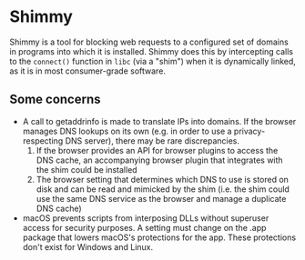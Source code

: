# Shimmy

Shimmy is a tool for blocking web requests to a configured set of domains in programs into which it is installed. Shimmy does this by intercepting calls to the `connect()` function in `libc` (via a "shim") when it is dynamically linked, as it is in most consumer-grade software.

## Some concerns

* A call to getaddrinfo is made to translate IPs into domains. If the browser manages DNS lookups on its own (e.g. in order to use a privacy-respecting DNS server), there may be rare discrepancies.
    1. If the browser provides an API for browser plugins to access the DNS cache, an accompanying browser plugin that integrates with the shim could be installed
    2. The browser setting that determines which DNS to use is stored on disk and can be read and mimicked by the shim (i.e. the shim could use the same DNS service as the browser and manage a duplicate DNS cache)
* macOS prevents scripts from interposing DLLs without superuser access for security purposes. A setting must change on the .app package that lowers macOS's protections for the app. These protections don't exist for Windows and Linux.
